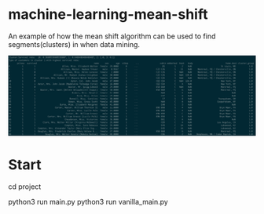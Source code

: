 # machine-learning-mean-shift
An example of how the mean shift algorithm can be used to find segments(clusters) in when data mining.
<p align="center">
  <img src="/screenshots/main.png" width="700" title="Linear regression">
</p>

# Start
cd project

python3 run main.py
python3 run vanilla_main.py
